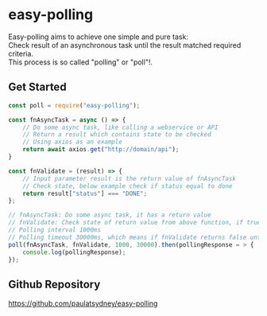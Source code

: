 # easy-polling

Easy-polling aims to achieve one simple and pure task:\
Check result of an asynchronous task until the result matched required criteria.\
This process is so called "polling" or "poll"!.

## Get Started

```js
const poll = require("easy-polling");

const fnAsyncTask = async () => {
    // Do some async task, like calling a webservice or API
    // Return a result which contains state to be checked
    // Using axios as an example
    return await axios.get("http://domain/api");
}

const fnValidate = (result) => {
    // Input parameter result is the return value of fnAsyncTask
    // Check state, below example check if status equal to done
    return result["status"] === "DONE";
};

// fnAsyncTask: Do some async task, it has a return value
// fnValidate: Check state of return value from above function, if true, return the value, otherwise keep polling
// Polling interval 1000ms
// Polling timeout 30000ms, which means if fnValidate returns false until timeout, polling return null
poll(fnAsyncTask, fnValidate, 1000, 30000).then(pollingResponse = > {
    console.log(pollingResponse);
});
```

## Github Repository

https://github.com/paulatsydney/easy-polling
